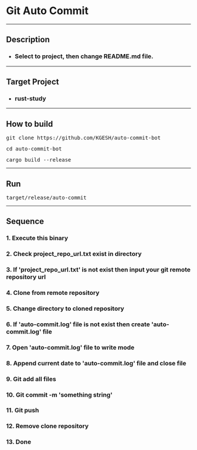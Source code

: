# Git Auto Commit

---

## Description

- ### Select to project, then change README.md file.

---

## Target Project

- ### rust-study


---

## How to build

<pre>git clone https://github.com/KGESH/auto-commit-bot</pre>

<pre>cd auto-commit-bot</pre>

<pre>cargo build --release</pre>

---

## Run

<pre>target/release/auto-commit</pre>

---

## Sequence

### 1. Execute this binary
### 2. Check project_repo_url.txt exist in directory
### 3. If 'project_repo_url.txt' is not exist then input your git remote repository url
### 4. Clone from remote repository
### 5. Change directory to cloned repository
### 6. If 'auto-commit.log' file is not exist then create 'auto-commit.log' file
### 7. Open 'auto-commit.log' file to write mode
### 8. Append current date to 'auto-commit.log' file and close file
### 9. Git add all files
### 10. Git commit -m 'something string'
### 11. Git push
### 12. Remove clone repository
### 13. Done


